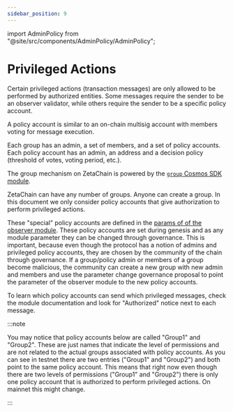 ```yaml
---
sidebar_position: 9
---
```


import AdminPolicy from "@site/src/components/AdminPolicy/AdminPolicy";

# Privileged Actions

Certain privileged actions (transaction messages) are only allowed to be
performed by authorized entities. Some messages require the sender to be an
observer validator, while others require the sender to be a specific policy
account.

A policy account is similar to an on-chain multisig account with members voting
for message execution.

Each group has an admin, a set of members, and a set of policy accounts. Each
policy account has an admin, an address and a decision policy (threshold of
votes, voting period, etc.).

The group mechanism on ZetaChain is powered by the [`group` Cosmos SDK
module](https://docs.cosmos.network/v0.46/modules/group/).

ZetaChain can have any number of groups. Anyone can create a group. In this
document we only consider policy accounts that give authorization to perform
privileged actions.

These "special" policy accounts are defined in the [params of of the observer
module](https://zetachain-athens.blockpi.network/lcd/v1/public/zeta-chain/observer/params).
These policy accounts are set during genesis and as any module parameter they
can be changed through governance. This is important, because even though the
protocol has a notion of admins and privileged policy accounts, they are chosen
by the community of the chain through governance. If a group/policy admin or
members of a group become malicious, the community can create a new group with
new admin and members and use the parameter change governance proposal to point
the parameter of the observer module to the new policy accounts.

To learn which policy accounts can send which privileged messages, check the
module documentation and look for "Authorized" notice next to each message.

:::note

You may notice that policy accounts below are called "Group1" and "Group2".
These are just names that indicate the level of permissions and are not related
to the actual groups associated with policy accounts. As you can see in testnet
there are two entries ("Group1" and "Group2") and both point to the same policy
account. This means that right now even though there are two levels of
permissions ("Group1" and "Group2") there is only one policy account that is
authorized to perform privileged actions. On mainnet this might change.

:::

<AdminPolicy />
